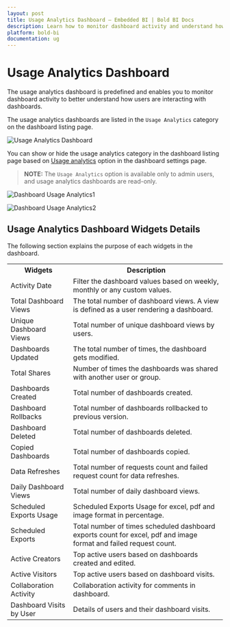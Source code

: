 ```yaml
---
layout: post
title: Usage Analytics Dashboard – Embedded BI | Bold BI Docs
description: Learn how to monitor dashboard activity and understand how users are interacting with dashboards in Bold BI Embedded.
platform: bold-bi
documentation: ug
---
```


# Usage Analytics Dashboard

The usage analytics dashboard is predefined and enables you to monitor dashboard activity to better understand how users are interacting with dashboards.

The usage analytics dashboards are listed in the `Usage Analytics` category on the dashboard listing page.

![Usage Analytics Dashboard](/bold-bi-docs/static/assets/embedded/site-administration/images/usage-analytics-dashboard.png#width=60%)

You can show or hide the usage analytics category in the dashboard listing page based on [Usage analytics](/embedded-bi/site-administration/dashboard-settings/usage-analytics) option in the dashboard settings page.

> **NOTE:**  The `Usage Analytics` option is available only to admin users, and usage analytics dashboards are read-only.

![Dashboard Usage Analytics1](/bold-bi-docs/static/assets/embedded/site-administration/images/dashboard-usage-analytics1.png#width=60%)

![Dashboard Usage Analytics2](/bold-bi-docs/static/assets/embedded/site-administration/images/dashboard-usage-analytics2.png#width=60%)


## Usage Analytics Dashboard Widgets Details

The following section explains the purpose of each widgets in the dashboard.

<table>
        <tr>
            <th>
                <span style="font-weight:bold">Widgets</span>
            </th>
            <th>
                <span style="font-weight:bold">Description</span>
            </th>
        </tr>
        <tr>
            <td>
                Activity Date
            </td>
            <td>
                Filter the dashboard values based on weekly, monthly or any custom values.
            </td>
        </tr>
        <tr>
            <td>
                Total Dashboard Views
            </td>
            <td>
                The total number of dashboard views. A view is defined as a user rendering a dashboard.
            </td>
        </tr>
        <tr>
            <td>
                Unique Dashboard Views
            </td>
            <td>
                Total number of unique dashboard views by users.
            </td>
        </tr>
        <tr>
            <td>
                Dashboards Updated
            </td>
            <td>
                The total number of times, the dashboard gets modified.
            </td>
        </tr>
        <tr>
            <td>
                Total Shares
            </td>
            <td>
                Number of times the dashboards was shared with another user or group.
            </td>
        </tr>
        <tr>
            <td>
                Dashboards Created
            </td>
            <td>
                Total number of dashboards created.
            </td>
        </tr>
        <tr>
            <td>
                Dashboard Rollbacks
            </td>
            <td>
                Total number of dashboards rollbacked to previous version.
            </td>
        </tr>
        <tr>
            <td>
                Dashboard Deleted
            </td>
            <td>
                Total number of dashboards deleted.
            </td>
        </tr>
        <tr>
            <td>
                Copied Dashboards
            </td>
            <td>
                Total number of dashboards copied.
            </td>
        </tr>
        <tr>
            <td>
                Data Refreshes
            </td>
            <td>
                Total number of requests count and failed request count for data refreshes.
            </td>
        </tr>
        <tr>
            <td>
                Daily Dashboard Views
            </td>
            <td>
                Total number of daily dashboard views.
            </td>
        </tr>
        <tr>
            <td>
                Scheduled Exports Usage
            </td>
            <td>
                Scheduled Exports Usage for excel, pdf and image format in percentage.
            </td>
        </tr>
		<tr>
            <td>
                Scheduled Exports
            </td>
            <td>
                Total number of times scheduled dashboard exports count for excel, pdf and image format and failed request count.
            </td>
        </tr>
        <tr>
            <td>
                Active Creators
            </td>
            <td>
                Top active users based on dashboards created and edited.
            </td>
        </tr>
        <tr>
            <td>
                Active Visitors
            </td>
            <td>
                Top active users based on dashboard visits.
            </td>
        </tr>
        <tr>
            <td>
                Collaboration Activity
            </td>
            <td>
                Collaboration activity for comments in dashboard.
            </td>
        </tr>
        <tr>
            <td>
                Dashboard Visits by User
            </td>
            <td>
                Details of users and their dashboard visits.
            </td>
        </tr>
</table>
